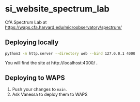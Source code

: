 # si_website_spectrum_lab

CfA Spectrum Lab at https://waps.cfa.harvard.edu/microobservatory/spectrum/

## Deploying locally

```sh
python3 -m http.server --directory web --bind 127.0.0.1 4000
```

You will find the site at http://localhost:4000/ .

## Deploying to WAPS

1. Push your changes to `main`.
2. Ask Vanessa to deploy them to WAPS
